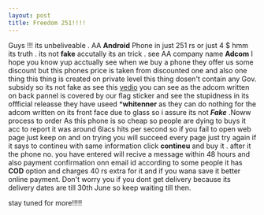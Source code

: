 ```yaml
---
layout: post 
title: Freedom 251!!!!
---
```


Guys !!! its unbeliveable . AA **Android** Phone in just 251 rs or just 4 $ hmm its truth . its not **fake** 
accutally its an trick . see AA company name **Adcom** I hope you know  yup acctually see when we buy a phone 
they offer us some discount but this phones price is taken from discounted one and also one thing this thing is 
created on private level this thing dosen't contain any Gov. subsidy so its not fake as see this [vedio](https://www.youtube.com/watch?v=j53KpEZSkWA) you can see 
as the adcom written on back pannel is covered by our flag sticker and see the stupidness in its offficial releasse 
they have useed ***whitenner** as they can  do nothing for the adcom written on its front face due to glass so i assure its not ***Fake***
.Noww process to order As this phone is so cheap so people are dying to buys it acc to report it was around 6lacs hits per second 
so if you fail  to open web page just keep on and on trying you will succeed every page  just try again 
if it says to contineu with same  information click **contineu** and buy it . after it the phone no. you have 
entered will recive a message within 48 hours and also payment confirmation onn email id according to some
people it has **COD** option and charges 40 rs extra for it and if you wana save it better online payment.
Don't  worry you if you dont get delivery because its delivery dates are till 30th June so keep waiting till then.

stay tuned for more!!!!!
